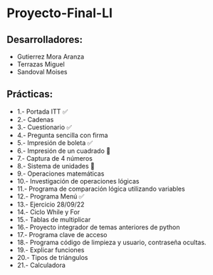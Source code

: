 # Proyecto-Final-LI

## Desarrolladores:

- Gutierrez Mora Aranza
- Terrazas Miguel
- Sandoval Moises

## Prácticas:

- 1.- Portada ITT ✅
- 2.- Cadenas
- 3.- Cuestionario ✅
- 4.- Pregunta sencilla con firma
- 5.- Impresión de boleta ✅
- 6.- Impresión de un cuadrado 🔴
- 7.- Captura de 4 números
- 8.- Sistema de unidades 🔴
- 9.- Operaciones matemáticas
- 10.- Investigación de operaciones lógicas
- 11.- Programa de comparación lógica utilizando variables
- 12.- Programa Menú ✅
- 13.- Ejercicio 28/09/22
- 14.- Ciclo While y For
- 15.- Tablas de multiplicar
- 16.- Proyecto integrador de temas anteriores de python
- 17.- Programa clave de acceso
- 18.- Programa código de limpieza y usuario, contraseña ocultas.
- 19.- Explicar funciones
- 20.- Tipos de triángulos
- 21.- Calculadora
